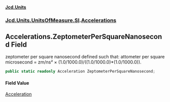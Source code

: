 #### [Jcd.Units](index.md 'index')
### [Jcd.Units.UnitsOfMeasure.SI](Jcd.Units.UnitsOfMeasure.SI.md 'Jcd.Units.UnitsOfMeasure.SI').[Accelerations](Accelerations.md 'Jcd.Units.UnitsOfMeasure.SI.Accelerations')

## Accelerations.ZeptometerPerSquareNanosecond Field

zeptometer per square nanosecond defined such that: attometer per square microsecond = zm/ns² × (1.0/1000.0)/((1.0/1000.0)*(1.0/1000.0)).

```csharp
public static readonly Acceleration ZeptometerPerSquareNanosecond;
```

#### Field Value
[Acceleration](Acceleration.md 'Jcd.Units.UnitTypes.Acceleration')